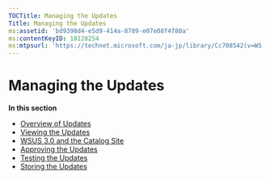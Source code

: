 ```yaml
---
TOCTitle: Managing the Updates
Title: Managing the Updates
ms:assetid: 'bd9398d4-e5d9-414a-8789-e07e08f4f80a'
ms:contentKeyID: 18128254
ms:mtpsurl: 'https://technet.microsoft.com/ja-jp/library/Cc708542(v=WS.10)'
---
```


Managing the Updates
====================

**In this section**

-   [Overview of Updates](https://technet.microsoft.com/2924644e-c7b6-477b-9a04-1b2817fd0dcf)
-   [Viewing the Updates](https://technet.microsoft.com/681e89bc-c8ff-464c-81b7-9381e87c713f)
-   [WSUS 3.0 and the Catalog Site](https://technet.microsoft.com/cf95773b-6830-4111-8a85-92d6b6483be9)
-   [Approving the Updates](https://technet.microsoft.com/88962036-b328-4aad-b734-ecd56848fb1e)
-   [Testing the Updates](https://technet.microsoft.com/11a141ff-d4fd-4561-8543-f8dc19698ed9)
-   [Storing the Updates](https://technet.microsoft.com/2cadbce0-0169-40a8-bd44-0c88537fb75d)
